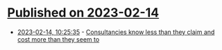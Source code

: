 # [Published on 2023-02-14](index.md)

* [2023-02-14, 10:25:35](https://news.ycombinator.com/item?id=34787566) - [Consultancies know less than they claim and cost more than they seem to](https://www.ft.com/content/fb1254dd-a011-44cc-bde9-a434e5a09fb4)
